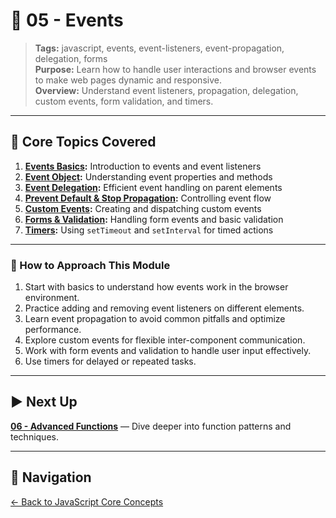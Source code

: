 # 📘 05 - Events

> **Tags:** javascript, events, event-listeners, event-propagation, delegation, forms  
> **Purpose:** Learn how to handle user interactions and browser events to make web pages dynamic and responsive.  
> **Overview:** Understand event listeners, propagation, delegation, custom events, form validation, and timers.

---

## 📝 Core Topics Covered

1. **[Events Basics](./01-events-basics/README.md):** Introduction to events and event listeners  
2. **[Event Object](./02-event-object/README.md):** Understanding event properties and methods  
3. **[Event Delegation](./03-event-delegation/README.md):** Efficient event handling on parent elements  
4. **[Prevent Default & Stop Propagation](./04-prevent-default-stop-propagation/README.md):** Controlling event flow  
5. **[Custom Events](./05-custom-events/README.md):** Creating and dispatching custom events  
6. **[Forms & Validation](./06-forms-validation/README.md):** Handling form events and basic validation  
7. **[Timers](./07-timers/README.md):** Using `setTimeout` and `setInterval` for timed actions

---

### 🚀 How to Approach This Module

1. Start with basics to understand how events work in the browser environment.  
2. Practice adding and removing event listeners on different elements.  
3. Learn event propagation to avoid common pitfalls and optimize performance.  
4. Explore custom events for flexible inter-component communication.  
5. Work with form events and validation to handle user input effectively.  
6. Use timers for delayed or repeated tasks.

---

## ▶️ Next Up

**[06 - Advanced Functions](../06-advanced-functions/README.md)** — Dive deeper into function patterns and techniques.

---

## 🔁 Navigation

[← Back to JavaScript Core Concepts](../README.md)
